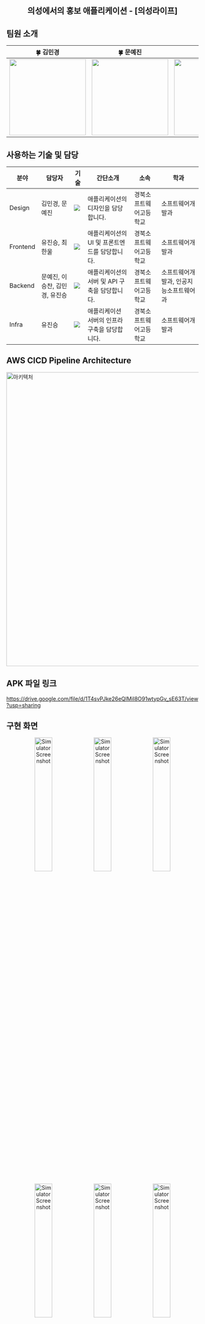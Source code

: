 <div align="center">
  <h2>의성에서의 홍보 애플리케이션 - [의성라이프]</h2>
</div>

## 팀원 소개
<table align=center>
    <thead>
        <tr>
            <th style="text-align:center;" >🍀 김민경</th>
            <th style="text-align:center;" >🍀 문예진</th>
            <th style="text-align:center;" >🍀 이승찬</th>
            <th style="text-align:center;" >🍀 최한울</th>
            <th style="text-align:center;" >🍀 유진승</th>
        </tr>
    </thead>
    <tbody>
      <tr>
        <td><img width="200" src="https://avatars.githubusercontent.com/u/133091872?v=4"/></td>
        <td><img width="200" src="https://avatars.githubusercontent.com/u/131837279?v=4"/></td>
        <td><img width="200" src="https://avatars.githubusercontent.com/u/139445873?v=4"/></td>
        <td><img width="200" src="https://avatars.githubusercontent.com/u/126975800?v=4"/></td>
        <td><img width="200" src="https://avatars.githubusercontent.com/u/127307160?v=4"/></td>
      </tr>
    </tbody>
</table>


## 사용하는 기술 및 담당

| 분야 | 담당자 | 기술 | 간단소개 | 소속 | 학과 |
| ------------- | ---------------------- | -------------------------- | ----------------------- | ----------------------------  | -------------- | 
| Design  | 김민경, 문예진 | <img src="https://img.shields.io/badge/figma-F24E1E?style=flat-square&logo=figma&logoColor=white"/>| 애플리케이션의 디자인을 담당합니다. | 경북소프트웨어고등학교 | 소프트웨어개발과 |
| Frontend | 유진승, 최한울 | <img src="https://img.shields.io/badge/ReactNative-61DAFB?style=flat-square&logo=React&logoColor=white"/>| 애플리케이션의 UI 및 프론트엔드를 담당합니다. | 경북소프트웨어고등학교 | 소프트웨어개발과 |
| Backend | 문예진, 이승찬, 김민경, 유진승 | <img src="https://img.shields.io/badge/NestJS-E0234E?style=flat-square&logo=NestJS&logoColor=white"/>| 애플리케이션의 서버 및 API 구축을 담당합니다. | 경북소프트웨어고등학교 | 소프트웨어개발과, 인공지능소프트웨어과 |
| Infra | 유진승 | <img src="https://img.shields.io/badge/AWS-000000?style=flat-square&logo=AmazonAWS&logoColor=white"/>| 애플리케이션 서버의 인프라 구축을 담당합니다. | 경북소프트웨어고등학교 | 소프트웨어개발과 |

## AWS CICD Pipeline Architecture
<img width="771" alt="아키텍처" src="https://github.com/gbsw-apd/.github/assets/127307160/0e036a61-86c7-4533-a7b7-665604208ff3"> 
<!-- <img width="861" alt="CICD Pipeline" src="https://github.com/gbsw-apd/.github/assets/127307160/5bf2a259-c011-4738-b967-d16b83291677"> -->

## APK 파일 링크
https://drive.google.com/file/d/1T4svPJke26eQIMiI8O91wtypGv_sE63T/view?usp=sharing

## 구현 화면
<p align="center">
  <img src="https://github.com/gbsw-apd/.github/assets/127307160/5914c390-a4d6-4ee8-8346-ccb3e1bc7bc5" alt="Simulator Screenshot" style="width: 30%;"/>
  <img src="https://github.com/gbsw-apd/.github/assets/127307160/e2bc296e-3b53-4aea-87f1-0b30f29aa666" alt="Simulator Screenshot" style="width: 30%;"/>
  <img src="https://github.com/gbsw-apd/.github/assets/127307160/605ab3d6-74a0-4e8a-b6cd-54f49307dc57" alt="Simulator Screenshot" style="width: 30%;"/>
  <img src="https://github.com/gbsw-apd/.github/assets/127307160/83f520d0-d603-40d0-8662-b05ddaba14a2" alt="Simulator Screenshot" style="width: 30%;"/>
  <img src="https://github.com/gbsw-apd/.github/assets/127307160/9c70e57e-9247-4658-9b23-f9c18640b9db" alt="Simulator Screenshot" style="width: 30%;"/>
  <img src="https://github.com/gbsw-apd/.github/assets/127307160/dee42bd9-1256-46ef-876e-0b40ba284566" alt="Simulator Screenshot" style="width: 30%;"/>
</p>



## etc..
